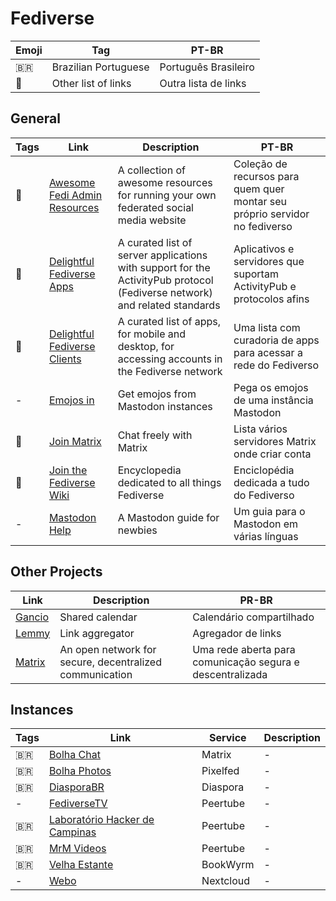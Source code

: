 # Fediverse

| Emoji | Tag                  | PT-BR                |
| ----- | -------------------- | -------------------- |
| 🇧🇷  | Brazilian Portuguese | Português Brasileiro |
| 📑    | Other list of links  | Outra lista de links |

## General

| Tags | Link                                                                                        | Description                                                                                                               | PT-BR                                                                       |
| ---- | ------------------------------------------------------------------------------------------- | ------------------------------------------------------------------------------------------------------------------------- | --------------------------------------------------------------------------- |
| 📑   | [Awesome Fedi Admin Resources](https://codeberg.org/nev/awesome-fediadmin)                  | A collection of awesome resources for running your own federated social media website                                     | Coleção de recursos para quem quer montar seu próprio servidor no fediverso |
| 📑   | [Delightful Fediverse Apps](https://codeberg.org/fediverse/delightful-fediverse-apps)       | A curated list of server applications with support for the ActivityPub protocol (Fediverse network) and related standards | Aplicativos e servidores que suportam ActivityPub e protocolos afins        |
| 📑   | [Delightful Fediverse Clients](https://codeberg.org/fediverse/delightful-fediverse-clients) | A curated list of apps, for mobile and desktop, for accessing accounts in the Fediverse network                           | Uma lista com curadoria de apps para acessar a rede do Fediverso            |
| -    | [Emojos in](https://emojos.in)                                                              | Get emojos from Mastodon instances                                                                                        | Pega os emojos de uma instância Mastodon                                    |
| 📑   | [Join Matrix](https://joinmatrix.org)                                                       | Chat freely with Matrix                                                                                                   | Lista vários servidores Matrix onde criar conta                             |
| 📑   | [Join the Fediverse Wiki](https://joinfediverse.wiki/Main_Page)                             | Encyclopedia dedicated to all things Fediverse                                                                            | Enciclopédia dedicada a tudo do Fediverso                                   |
| -    | [Mastodon Help](https://mastodon.help)                                                      | A Mastodon guide for newbies                                                                                              | Um guia para o Mastodon em várias línguas                                   |

## Other Projects

| Link                                        | Description                                             | PR-BR                                                     |
| ------------------------------------------- | ------------------------------------------------------- | --------------------------------------------------------- |
| [Gancio](https://cgancio.org/)              | Shared calendar                                         | Calendário compartilhado                                  |
| [Lemmy](https://join-lemmy.org/?lang=pt_BR) | Link aggregator                                         | Agregador de links                                        |
| [Matrix](https://matrix.org/)               | An open network for secure, decentralized communication | Uma rede aberta para comunicação segura e descentralizada |

## Instances

| Tags | Link                                                           | Service   | Description |
| ---- | -------------------------------------------------------------- | --------- | ----------- |
| 🇧🇷 | [Bolha Chat](https://bolha.chat)                               | Matrix    | -           |
| 🇧🇷 | [Bolha Photos](https://bolha.photos)                           | Pixelfed  | -           |
| 🇧🇷 | [DiasporaBR](https://diasporabr.com.br/)                       | Diaspora  | -           |
| -    | [FediverseTV](https://fediverse.tv/)                           | Peertube  | -           |
| 🇧🇷 | [Laboratório Hacker de Campinas](https://peertube.lhc.net.br/) | Peertube  | -           |
| 🇧🇷 | [MrM Videos](https://video.mrmoreira.com/)                     | Peertube  | -           |
| 🇧🇷 | [Velha Estante](https://velhaestante.com.br/)                  | BookWyrm  | -           |
| -    | [Webo](https://webo.cloud)                                     | Nextcloud | -           |
